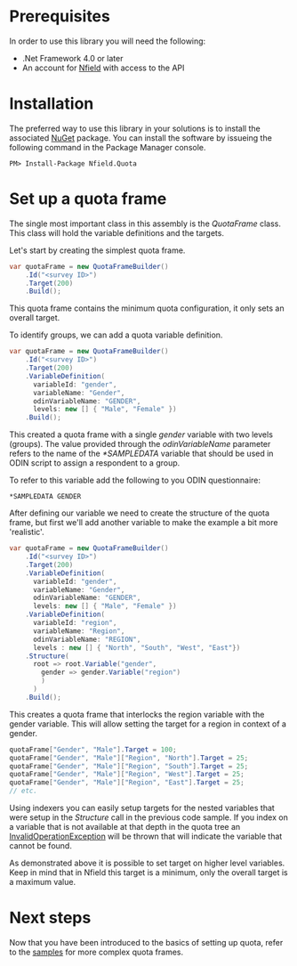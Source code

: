 # Prerequisites
In order to use this library you will need the following:

- .Net Framework 4.0 or later
- An account for [Nfield] with access to the API

# Installation
The preferred way to use this library in your solutions is to install the associated [NuGet] package. You can install 
the software by issueing the following command in the Package Manager console.
```
PM> Install-Package Nfield.Quota
```

# Set up a quota frame
The single most important class in this assembly is the _QuotaFrame_ class. This class will hold the variable 
definitions and the targets.

Let's start by creating the simplest quota frame.

```csharp
var quotaFrame = new QuotaFrameBuilder()
    .Id("<survey ID>")
    .Target(200)
    .Build();
```

This quota frame contains the minimum quota configuration, it only sets an overall target.

To identify groups, we can add a quota variable definition.

```csharp
var quotaFrame = new QuotaFrameBuilder()
    .Id("<survey ID>")
    .Target(200)
    .VariableDefinition(
      variableId: "gender",
      variableName: "Gender",
      odinVariableName: "GENDER",
      levels: new [] { "Male", "Female" })
    .Build();
```

This created a quota frame with a single _gender_ variable with two levels (groups). The value provided through the 
_odinVariableName_ parameter refers to the name of the _*SAMPLEDATA_ variable that should be used in ODIN script
to assign a respondent to a group.

To refer to this variable add the following to you ODIN questionnaire:

```ODIN
*SAMPLEDATA GENDER
```

After defining our variable we need to create the structure of the quota frame, but first we'll add another variable to make the example a bit more 'realistic'.

```csharp
var quotaFrame = new QuotaFrameBuilder()
    .Id("<survey ID>")
    .Target(200)
    .VariableDefinition(
      variableId: "gender",
      variableName: "Gender",
      odinVariableName: "GENDER",
      levels: new [] { "Male", "Female" })
    .VariableDefinition(
      variableId: "region",
      variableName: "Region",
      odinVariableName: "REGION",
      levels : new [] { "North", "South", "West", "East"})
    .Structure(
      root => root.Variable("gender",
        gender => gender.Variable("region")
        )
      )
    .Build();
```
This creates a quota frame that interlocks the region variable with the gender variable. This will allow setting the 
target for a region in context of a gender.

```csharp
quotaFrame["Gender", "Male"].Target = 100;
quotaFrame["Gender", "Male"]["Region", "North"].Target = 25;
quotaFrame["Gender", "Male"]["Region", "South"].Target = 25;
quotaFrame["Gender", "Male"]["Region", "West"].Target = 25;
quotaFrame["Gender", "Male"]["Region", "East"].Target = 25;
// etc.
```  
Using indexers you can easily setup targets for the nested variables that were setup in the _Structure_ call in the 
previous code sample. If you index on a variable that is not available at that depth in the quota tree an 
[InvalidOperationException] will be thrown that will indicate the variable that cannot be found.

As demonstrated above it is possible to set target on higher level variables. Keep in mind that in Nfield this target
is a minimum, only the overall target is a maximum value.

# Next steps

Now that you have been introduced to the basics of setting up quota, refer to the [samples] for more
complex quota frames. 

[Nfield]: http://www.nfieldmr.com
[NuGet]: http://nuget.org
[samples]: samples.md
[InvalidOperationException]: https://msdn.microsoft.com/en-us/library/system.invalidoperationexception(v=vs.110).aspx